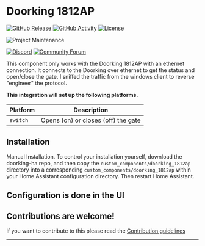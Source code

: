 # Doorking 1812AP

[![GitHub Release][releases-shield]][releases]
[![GitHub Activity][commits-shield]][commits]
[![License][license-shield]](LICENSE)

![Project Maintenance][maintenance-shield]

[![Discord][discord-shield]][discord]
[![Community Forum][forum-shield]][forum]

This component only works with the Doorking 1812AP with an ethernet connection.
It connects to the Doorking over ethernet to get the status and open/close the gate.
I sniffed the traffic from the windows client to reverse "engineer" the protocol.

**This integration will set up the following platforms.**

| Platform | Description                         |
| -------- | ----------------------------------- |
| `switch` | Opens (on) or closes (off) the gate |

## Installation

Manual Installation. To control your installation yourself, download the doorking-ha repo, and then copy the `custom_components/doorking_1812ap` directory into a corresponding `custom_components/doorking_1812ap` within your Home Assistant configuration directory. Then restart Home Assistant.

## Configuration is done in the UI

<!---->

## Contributions are welcome!

If you want to contribute to this please read the [Contribution guidelines](CONTRIBUTING.md)

---

[integration_blueprint]: https://github.com/cameronr/doorking-ha
[buymecoffee]: https://www.buymeacoffee.com/ludeeus
[commits-shield]: https://img.shields.io/github/commit-activity/y/cameronr/doorking-ha.svg?style=for-the-badge
[commits]: https://github.com/cameronr/doorking-ha/commits/main
[discord]: https://discord.gg/Qa5fW2R
[discord-shield]: https://img.shields.io/discord/330944238910963714.svg?style=for-the-badge
[exampleimg]: example.png
[forum-shield]: https://img.shields.io/badge/community-forum-brightgreen.svg?style=for-the-badge
[forum]: https://community.home-assistant.io/
[license-shield]: https://img.shields.io/github/license/cameronr/doorking-ha.svg?style=for-the-badge
[maintenance-shield]: https://img.shields.io/badge/maintainer-Cameron%20Ring%20%40cameronr-blue.svg?style=for-the-badge
[releases-shield]: https://img.shields.io/github/release/cameronr/doorking-ha.svg?style=for-the-badge
[releases]: https://github.com/cameronr/doorking-ha/releases
